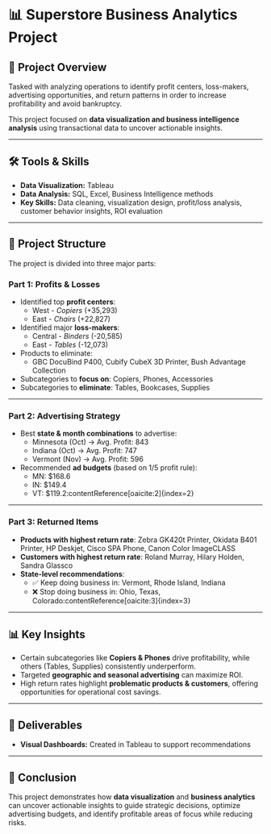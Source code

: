 # 📊 Superstore Business Analytics Project

## 📌 Project Overview
Tasked with analyzing operations to identify profit centers, loss-makers, advertising opportunities, and return patterns in order to increase profitability and avoid bankruptcy.  

This project focused on **data visualization and business intelligence analysis** using transactional data to uncover actionable insights.  

---

## 🛠️ Tools & Skills
- **Data Visualization:** Tableau
- **Data Analysis:** SQL, Excel, Business Intelligence methods
- **Key Skills:** Data cleaning, visualization design, profit/loss analysis, customer behavior insights, ROI evaluation  

---

## 📂 Project Structure
The project is divided into three major parts:

### **Part 1: Profits & Losses**
- Identified top **profit centers**:  
  - West - *Copiers* (+35,293)  
  - East - *Chairs* (+22,827)  
- Identified major **loss-makers**:  
  - Central - *Binders* (-20,585)  
  - East - *Tables* (-12,073)  
- Products to eliminate:  
  - GBC DocuBind P400, Cubify CubeX 3D Printer, Bush Advantage Collection  
- Subcategories to **focus on**: Copiers, Phones, Accessories  
- Subcategories to **eliminate**: Tables, Bookcases, Supplies

---

### **Part 2: Advertising Strategy**
- Best **state & month combinations** to advertise:  
  - Minnesota (Oct) → Avg. Profit: 843  
  - Indiana (Oct) → Avg. Profit: 747  
  - Vermont (Nov) → Avg. Profit: 596  
- Recommended **ad budgets** (based on 1/5 profit rule):  
  - MN: $168.6  
  - IN: $149.4  
  - VT: $119.2:contentReference[oaicite:2]{index=2}

---

### **Part 3: Returned Items**
- **Products with highest return rate**: Zebra GK420t Printer, Okidata B401 Printer, HP Deskjet, Cisco SPA Phone, Canon Color ImageCLASS  
- **Customers with highest return rate**: Roland Murray, Hilary Holden, Sandra Glassco  
- **State-level recommendations**:  
  - ✅ Keep doing business in: Vermont, Rhode Island, Indiana  
  - ❌ Stop doing business in: Ohio, Texas, Colorado:contentReference[oaicite:3]{index=3}

---

## 📊 Key Insights
- Certain subcategories like **Copiers & Phones** drive profitability, while others (Tables, Supplies) consistently underperform.  
- Targeted **geographic and seasonal advertising** can maximize ROI.  
- High return rates highlight **problematic products & customers**, offering opportunities for operational cost savings.  

---

## 📁 Deliverables
- **Visual Dashboards:** Created in Tableau to support recommendations  

---

## 🚀 Conclusion
This project demonstrates how **data visualization** and **business analytics** can uncover actionable insights to guide strategic decisions, optimize advertising budgets, and identify profitable areas of focus while reducing risks.  
